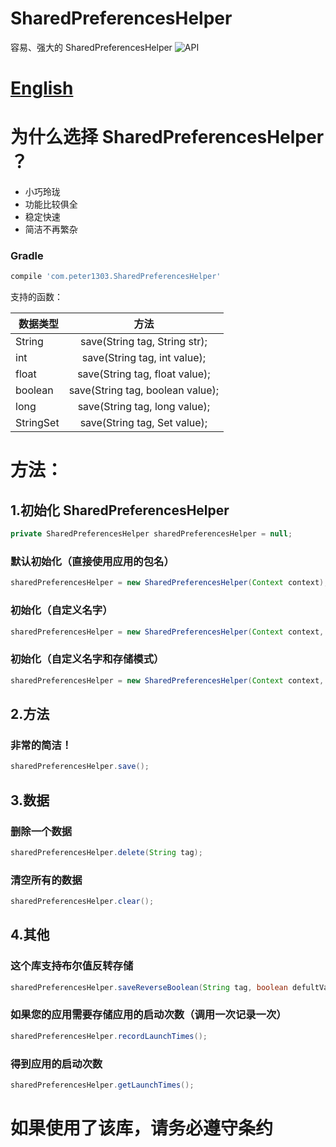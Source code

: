 # SharedPreferencesHelper
容易、强大的 SharedPreferencesHelper
![API](https://img.shields.io/badge/API-8%2B-brightgreen.svg?style=flat)
# [English](https://github.com/Peter1303/SharedPreferencesHelper/blob/master/README_EN.md)
# 为什么选择 SharedPreferencesHelper ？
<ul>
 	<li>小巧玲珑</li>
 	<li>功能比较俱全</li>
 	<li>稳定快速</li>
 	<li>简洁不再繁杂</li>
</ul>

### Gradle
```groovy
compile 'com.peter1303.SharedPreferencesHelper'
```
支持的函数：

|  数据类型  |                 方法                 |
| --------- |:------------------------------------:|
| String    | save(String tag, String str);        |
| int       | save(String tag, int value);         |
| float     | save(String tag, float value);       |
| boolean   | save(String tag, boolean value);     |
| long      | save(String tag, long value);        |
| StringSet | save(String tag, Set<String> value); |

# 方法：
## 1.初始化 SharedPreferencesHelper
```java
private SharedPreferencesHelper sharedPreferencesHelper = null;
```
### 默认初始化（直接使用应用的包名）
```java
sharedPreferencesHelper = new SharedPreferencesHelper(Context context);
```
### 初始化（自定义名字）
```java
sharedPreferencesHelper = new SharedPreferencesHelper(Context context, String name);
```
### 初始化（自定义名字和存储模式）
```java
sharedPreferencesHelper = new SharedPreferencesHelper(Context context, int mode, String name);
```
## 2.方法
### 非常的简洁！
```java
sharedPreferencesHelper.save();
```
## 3.数据
### 删除一个数据
```java
sharedPreferencesHelper.delete(String tag);
```
### 清空所有的数据
```java
sharedPreferencesHelper.clear();
```
## 4.其他
### 这个库支持布尔值反转存储
```java
sharedPreferencesHelper.saveReverseBoolean(String tag, boolean defultValue);
```
### 如果您的应用需要存储应用的启动次数（调用一次记录一次）
```java
sharedPreferencesHelper.recordLaunchTimes();
```
### 得到应用的启动次数
```java
sharedPreferencesHelper.getLaunchTimes();
```
# 如果使用了该库，请务必遵守条约
